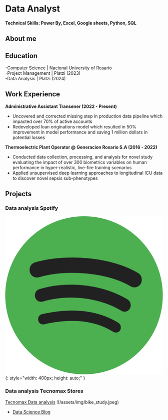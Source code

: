 # Data Analyst

#### Technical Skills: Power By, Excel, Google sheets, Python, SQL 
## About me

## Education
-Computer Science        | Nacional University of Rosario            
-Project Management      | Platzi (2023)   
-Data Analysis           | Platzi (2024)   

## Work Experience
**Administrative Assistant Transener (2022 - Present)**
- Uncovered and corrected missing step in production data pipeline which impacted over 70% of active accounts
- Redeveloped loan originations model which resulted in 50% improvement in model performance and saving 1 million dollars in potential losses

**Thermoelectric Plant Operator @  Generacion Rosario S.A (2016 - 2022)**
- Conducted data collection, processing, and analysis for novel study evaluating the impact of over 300 biometrics variables on human performance in hyper-realistic, live-fire training scenarios
- Applied unsupervised deep learning approaches to longitudinal ICU data to discover novel sepsis sub-phenotypes


## Projects
### Data analysis Spotify 
![Spotify Market Analysis](/assets/img/spotify.png){: style="width: 400px; height: auto;" }




### Data analysis Tecnomax Stores
[Tecnomax Data analysis](https://www.mdpi.com/1424-8220/22/11/4240)
!(/assets/img/bike_study.jpeg)



- [Data Science Blog](https://medium.com/@shawhin)
